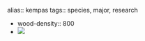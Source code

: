 alias:: kempas
tags:: species, major, research

- wood-density:: 800
- ![](https://peach-geographical-bat-397.mypinata.cloud/ipfs/QmP8EsbwTanKZy5YnafQbqE57CFmaeKRJGqbd82BhGPPTZ)